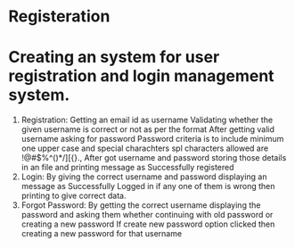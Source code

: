 # Registeration

# Creating an system for user registration and login management system.

1. Registration: 
        Getting an email id as username
        Validating whether the given username is correct or not as per the format
        After getting valid username asking for password
        Password criteria is to include minimum one upper case and special charachters
        spl characters allowed are !@#$%^()*/\][{}.,
        After got username and password storing those details in an file and printing message as           Successfully registered
2. Login: 
    By giving the correct username and password displaying an message as Successfully Logged in
    if any one of them is wrong then printing to give correct data.
3. Forgot Password: 
    By getting the correct username displaying the password and asking them whether continuing with       old password or creating a new password
    If create new password option clicked then creating a new password for that username
